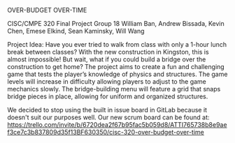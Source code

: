 OVER-BUDGET OVER-TIME

CISC/CMPE 320 Final Project
Group 18
William Ban, Andrew Bissada, Kevin Chen, Emese Elkind, Sean Kaminsky, Will Wang

Project Idea:
Have you ever tried to walk from class with only a 1-hour lunch break between classes? With the new construction in Kingston, this is almost impossible! But wait, what if you could build a bridge over the construction to get home?
The project aims to create a fun and challenging game that tests the player’s knowledge of physics and structures. The game levels will increase in difficulty allowing players to adjust to the game mechanics slowly. The bridge-building menu will feature a grid that snaps bridge pieces in place, allowing for uniform and organized structures.

We decided to stop using the built in issue board in GitLab because it doesn't suit our purposes well.
Our new scrum board can be found at: https://trello.com/invite/b/6720dea2f67b95fac5b059d8/ATTI765738b8e9aef3ce7c3b837809d35f13BF630350/cisc-320-over-budget-over-time
